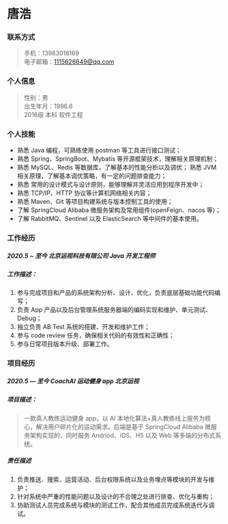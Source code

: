 # 唐浩

### 联系方式
> 手机：13983018169   
> 电子邮箱：1115626649@qq.com

### 个人信息
> 性别：男   
> 出生年月：1996.6   
> 2016级 本科 软件工程   

### 个人技能
+ 熟悉 Java 编程，可熟练使用 postman 等工具进行接口测试；
+ 熟悉 Spring、SpringBoot、Mybatis 等开源框架技术，理解相关原理机制；
+ 熟悉 MySQL、Redis 等数据库，了解基本的性能分析以及调优； 熟悉 JVM 相关原理，了解基本调优策略，有一定的问题排查能力； 
+ 熟悉 常用的设计模式与设计原则，能够理解并灵活应用到程序开发中； 
+ 熟悉 TCP/IP、HTTP 协议等计算机网络相关内容； 
+ 熟悉 Maven、Git 等项目构建系统与版本控制工具的使用； 
+ 了解 SpringCloud Alibaba 微服务架构及常用组件(openFeign、nacos 等)； 
+ 了解 RabbitMQ、Sentinel 以及 ElasticSearch 等中间件的基本使用。

### 工作经历
##### 2020.5 ~ 至今  北京运视科技有限公司  Java 开发工程师

##### 工作描述：
1. 参与完成项目和产品的系统架构分析、设计、优化，负责底层基础功能代码编写；   
2. 负责 App 产品以及后台管理系统服务器端的编码实现和维护、单元测试、Debug；    
3. 独立负责 AB Test 系统的搭建、开发和维护工作；    
4. 参与 code review 任务，确保相关代码的有效性和正确性；   
5. 参与日常项目版本升级、部署工作。   

### 项目经历
##### 2020.5 — 至今  CoachAI 运动健身 app  北京运视

##### 项目描述：
> 一款真人教练运动健身 app，以 AI 本地化算法+真人教练线上服务为核心，解决用户碎片化的运动需求。后端是基于 SpringCloud Alibaba 微服务架构实现的、同时服务 Andriod、iOS、H5 以及 Web 等多端的分布式系统。

##### 责任描述
1. 负责推送、搜索、运营活动、后台权限系统以及业务埋点等模块的开发与维护；    
2. 针对系统中严重的性能问题以及设计的不合理之处进行排查、优化与重构；    
3. 协助测试人员完成系统与模块的测试工作，配合其他成员完成系统迭代与调试。   













